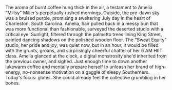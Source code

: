 The aroma of burnt coffee hung thick in the air, a testament to Amelia "Millsy" Miller's perpetually rushed mornings. Outside, the pre-dawn sky was a bruised purple, promising a sweltering July day in the heart of Charleston, South Carolina. Amelia, hair pulled back in a messy bun that was more functional than fashionable, surveyed the deserted studio with a critical eye. Sunlight, filtered through the palmetto trees lining King Street, painted dancing shadows on the polished wooden floor. The "Sweat Equity" studio, her pride and joy, was quiet now, but in an hour, it would be filled with the grunts, groans, and surprisingly cheerful chatter of her 6 AM HIIT class. Amelia glanced at the clock, a digital monstrosity she'd inherited from the previous owner, and sighed. Just enough time to down another lukewarm coffee and mentally prepare herself to unleash her brand of high-energy, no-nonsense motivation on a gaggle of sleepy Southerners. Today's focus: glutes. She could already feel the collective grumbling in her bones.

